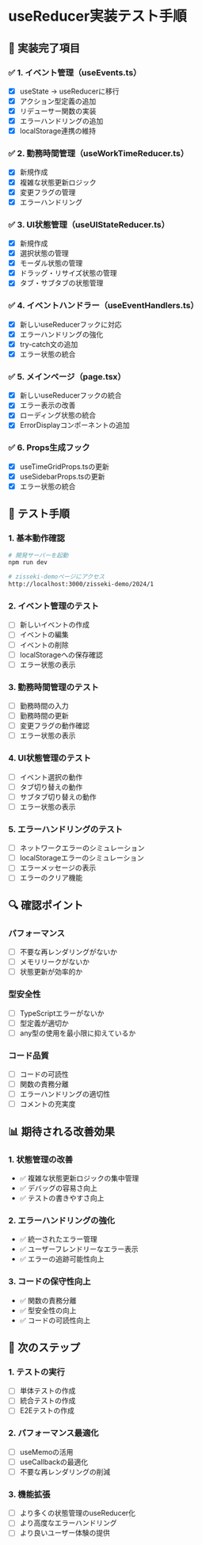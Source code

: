 # useReducer実装テスト手順

## 🎯 実装完了項目

### ✅ 1. イベント管理（useEvents.ts）
- [x] useState → useReducerに移行
- [x] アクション型定義の追加
- [x] リデューサー関数の実装
- [x] エラーハンドリングの追加
- [x] localStorage連携の維持

### ✅ 2. 勤務時間管理（useWorkTimeReducer.ts）
- [x] 新規作成
- [x] 複雑な状態更新ロジック
- [x] 変更フラグの管理
- [x] エラーハンドリング

### ✅ 3. UI状態管理（useUIStateReducer.ts）
- [x] 新規作成
- [x] 選択状態の管理
- [x] モーダル状態の管理
- [x] ドラッグ・リサイズ状態の管理
- [x] タブ・サブタブの状態管理

### ✅ 4. イベントハンドラー（useEventHandlers.ts）
- [x] 新しいuseReducerフックに対応
- [x] エラーハンドリングの強化
- [x] try-catch文の追加
- [x] エラー状態の統合

### ✅ 5. メインページ（page.tsx）
- [x] 新しいuseReducerフックの統合
- [x] エラー表示の改善
- [x] ローディング状態の統合
- [x] ErrorDisplayコンポーネントの追加

### ✅ 6. Props生成フック
- [x] useTimeGridProps.tsの更新
- [x] useSidebarProps.tsの更新
- [x] エラー状態の統合

## 🧪 テスト手順

### 1. 基本動作確認
```bash
# 開発サーバーを起動
npm run dev

# zisseki-demoページにアクセス
http://localhost:3000/zisseki-demo/2024/1
```

### 2. イベント管理のテスト
- [ ] 新しいイベントの作成
- [ ] イベントの編集
- [ ] イベントの削除
- [ ] localStorageへの保存確認
- [ ] エラー状態の表示

### 3. 勤務時間管理のテスト
- [ ] 勤務時間の入力
- [ ] 勤務時間の更新
- [ ] 変更フラグの動作確認
- [ ] エラー状態の表示

### 4. UI状態管理のテスト
- [ ] イベント選択の動作
- [ ] タブ切り替えの動作
- [ ] サブタブ切り替えの動作
- [ ] エラー状態の表示

### 5. エラーハンドリングのテスト
- [ ] ネットワークエラーのシミュレーション
- [ ] localStorageエラーのシミュレーション
- [ ] エラーメッセージの表示
- [ ] エラーのクリア機能

## 🔍 確認ポイント

### パフォーマンス
- [ ] 不要な再レンダリングがないか
- [ ] メモリリークがないか
- [ ] 状態更新が効率的か

### 型安全性
- [ ] TypeScriptエラーがないか
- [ ] 型定義が適切か
- [ ] any型の使用を最小限に抑えているか

### コード品質
- [ ] コードの可読性
- [ ] 関数の責務分離
- [ ] エラーハンドリングの適切性
- [ ] コメントの充実度

## 📊 期待される改善効果

### 1. 状態管理の改善
- ✅ 複雑な状態更新ロジックの集中管理
- ✅ デバッグの容易さ向上
- ✅ テストの書きやすさ向上

### 2. エラーハンドリングの強化
- ✅ 統一されたエラー管理
- ✅ ユーザーフレンドリーなエラー表示
- ✅ エラーの追跡可能性向上

### 3. コードの保守性向上
- ✅ 関数の責務分離
- ✅ 型安全性の向上
- ✅ コードの可読性向上

## 🚀 次のステップ

### 1. テストの実行
- [ ] 単体テストの作成
- [ ] 統合テストの作成
- [ ] E2Eテストの作成

### 2. パフォーマンス最適化
- [ ] useMemoの活用
- [ ] useCallbackの最適化
- [ ] 不要な再レンダリングの削減

### 3. 機能拡張
- [ ] より多くの状態管理のuseReducer化
- [ ] より高度なエラーハンドリング
- [ ] より良いユーザー体験の提供 